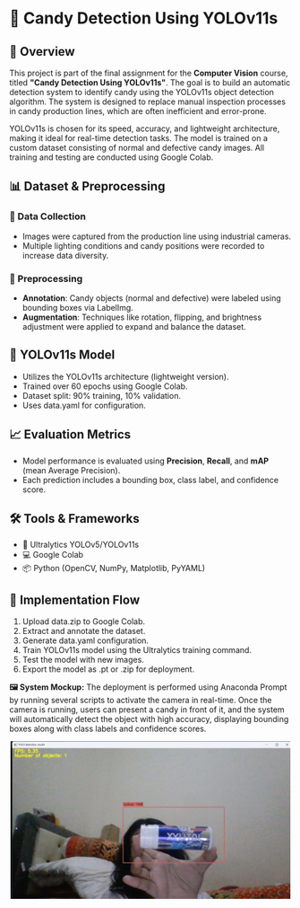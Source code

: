# 🍬 Candy Detection Using YOLOv11s

## 🧭 Overview
This project is part of the final assignment for the **Computer Vision** course, titled **"Candy Detection Using YOLOv11s"**. The goal is to build an automatic detection system to identify candy using the YOLOv11s object detection algorithm. The system is designed to replace manual inspection processes in candy production lines, which are often inefficient and error-prone.

YOLOv11s is chosen for its speed, accuracy, and lightweight architecture, making it ideal for real-time detection tasks. The model is trained on a custom dataset consisting of normal and defective candy images. All training and testing are conducted using Google Colab.

## 📊 Dataset & Preprocessing

### 📸 Data Collection
- Images were captured from the production line using industrial cameras.
- Multiple lighting conditions and candy positions were recorded to increase data diversity.

### 📝 Preprocessing
- **Annotation**: Candy objects (normal and defective) were labeled using bounding boxes via LabelImg.
- **Augmentation**: Techniques like rotation, flipping, and brightness adjustment were applied to expand and balance the dataset.

## 🧠 YOLOv11s Model
- Utilizes the YOLOv11s architecture (lightweight version).
- Trained over 60 epochs using Google Colab.
- Dataset split: 90% training, 10% validation.
- Uses data.yaml for configuration.

## 📈 Evaluation Metrics
- Model performance is evaluated using **Precision**, **Recall**, and **mAP** (mean Average Precision).
- Each prediction includes a bounding box, class label, and confidence score.

## 🛠️ Tools & Frameworks
- 🧰 Ultralytics YOLOv5/YOLOv11s
- 💻 Google Colab
- 📦 Python (OpenCV, NumPy, Matplotlib, PyYAML)

## 🧪 Implementation Flow
1. Upload data.zip to Google Colab.
2. Extract and annotate the dataset.
3. Generate data.yaml configuration.
4. Train YOLOv11s model using the Ultralytics training command.
5. Test the model with new images.
6. Export the model as .pt or .zip for deployment.

**🖼️ System Mockup:**
The deployment is performed using Anaconda Prompt by running several scripts to activate the camera in real-time. Once the camera is running, users can present a candy in front of it, and the system will automatically detect the object with high accuracy, displaying bounding boxes along with class labels and confidence scores.
<div style="text-align: center;">
    <img src="test/testing.jpeg" alt="Website Interface" width="500"/>
</div>


